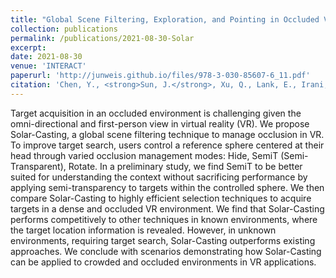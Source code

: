 ```yaml
---
title: "Global Scene Filtering, Exploration, and Pointing in Occluded Virtual Space"
collection: publications
permalink: /publications/2021-08-30-Solar
excerpt:
date: 2021-08-30
venue: 'INTERACT'
paperurl: 'http://junweis.github.io/files/978-3-030-85607-6_11.pdf'
citation: 'Chen, Y., <strong>Sun, J.</strong>, Xu, Q., Lank, E., Irani, P. and Li, W., 2021, August. Global Scene Filtering, Exploration, and Pointing in Occluded Virtual Space. In IFIP Conference on Human-Computer Interaction (pp. 156-176). Springer, Cham.'
---
```

Target acquisition in an occluded environment is challenging given the omni-directional and first-person view in virtual reality (VR). We propose Solar-Casting, a global scene filtering technique to manage occlusion in VR. To improve target search, users control a reference sphere centered at their head through varied occlusion management modes: Hide, SemiT (Semi-Transparent), Rotate. In a preliminary study, we find SemiT to be better suited for understanding the context without sacrificing performance by applying semi-transparency to targets within the controlled sphere. We then compare Solar-Casting to highly efficient selection techniques to acquire targets in a dense and occluded VR environment. We find that Solar-Casting performs competitively to other techniques in known environments, where the target location information is revealed. However, in unknown environments, requiring target search, Solar-Casting outperforms existing approaches. We conclude with scenarios demonstrating how Solar-Casting can be applied to crowded and occluded environments in VR applications.

<!-- lite-youtube custom element -->
<link rel="stylesheet" href="https://paulirish.github.io/lite-youtube-embed/src/lite-yt-embed.css" />
<script src="https://paulirish.github.io/lite-youtube-embed/src/lite-yt-embed.js"></script>

<lite-youtube videoid="5Ty9Jzok5TQ"></lite-youtube>
